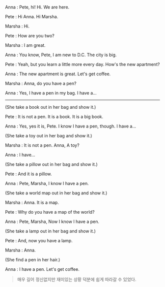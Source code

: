 
Anna : Pete, hi! Hi. We are here.

Pete : Hi Anna. Hi Marsha.

Marsha : Hi.

Pete : How are you two?

Marsha : I am great.

Anna : You know, Pete, I am new to D.C. The city is big. 

Pete : Yeah, but you learn a little more every day. How's the new apartment?

Anna : The new apartment is great. Let's get coffee.

Marsha : Anna, do you have a pen?

Anna : Yes, I have a pen in my bag. I have a...

---

(She take a book out in her bag and show it.)

Pete : It is not a pen. It is a book. It is a big book.

Anna : Yes, yes it is, Pete. I know I have a pen, though. I have a...

(She take a toy out in her bag and show it.)

Marsha : It is not a pen. Anna, A toy?

Anna : I have...

(She take a pillow out in her bag and show it.)

Pete : And it is a pillow.

Anna : Pete, Marsha, I know I have a pen.

(She take a world map out in her bag and show it.)

Marsha : Anna. It is a map.

Pete : Why do you have a map of the world?

Anna : Pete, Marsha, Now I know I have a pen.

(She take a lamp out in her bag and show it.)

Pete : And, now you have a lamp.

Marsha : Anna.

(She find a pen in her hair.)

Anna : I have a pen. Let's get coffee.

>매우 길어 정신없지만 재미있는 상황 덕분에 쉽게 따라갈 수 있었다. 

